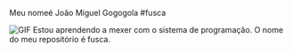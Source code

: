 Meu nomeé João Miguel Gogogola
#fusca

![GIF](https://i.giphy.com/media/v1.Y2lkPTc5MGI3NjExNnZ1M3Nod3c1bDI5YTNhbTFyNWIydHgyOTF3bzY2N290OHd5dWIxcSZlcD12MV9pbnRlcm5hbF9naWZfYnlfaWQmY3Q9Zw/14e201BWwbptXY86O9/giphy.gif)
Estou aprendendo a mexer com o sistema de programação.
O nome do meu repositório é fusca.
